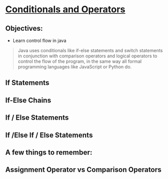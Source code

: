 # [Conditionals and Operators](https://login.codingdojo.com/m/315/9299/62838)

## Objectives:

- Learn control flow in java


> Java uses conditionals like if-else statements and switch statements in conjunction with comparison operators and logical operators to control the flow of the program, in the same way all formal programming languages like JavaScript or Python do.

## If Statements

## If-Else Chains

## If / Else Statements

## If /Else If / Else Statements

## A few things to remember:

## Assignment Operator vs Comparison Operators